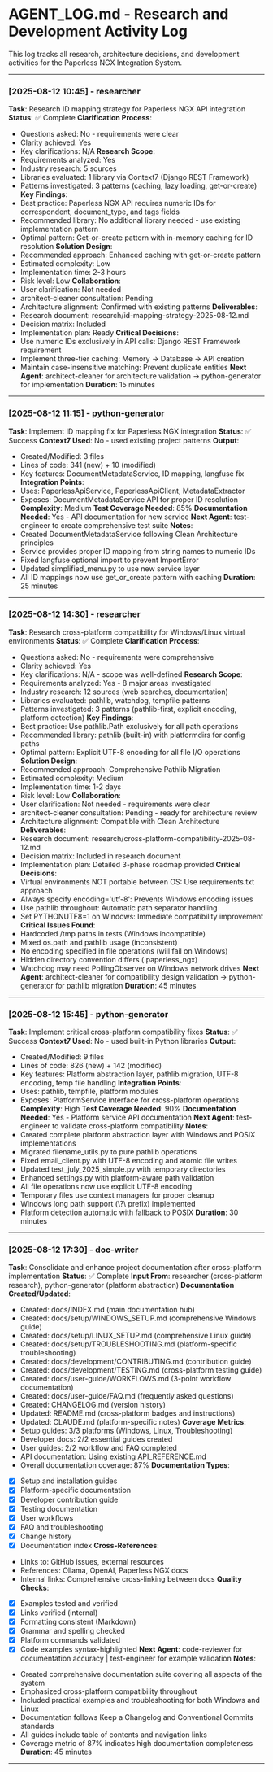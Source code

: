 # AGENT_LOG.md - Research and Development Activity Log

This log tracks all research, architecture decisions, and development activities for the Paperless NGX Integration System.

---

### [2025-08-12 10:45] - researcher
**Task**: Research ID mapping strategy for Paperless NGX API integration
**Status**: ✅ Complete
**Clarification Process**:
- Questions asked: No - requirements were clear
- Clarity achieved: Yes
- Key clarifications: N/A
**Research Scope**:
- Requirements analyzed: Yes
- Industry research: 5 sources
- Libraries evaluated: 1 library via Context7 (Django REST Framework)
- Patterns investigated: 3 patterns (caching, lazy loading, get-or-create)
**Key Findings**:
- Best practice: Paperless NGX API requires numeric IDs for correspondent, document_type, and tags fields
- Recommended library: No additional library needed - use existing implementation pattern
- Optimal pattern: Get-or-create pattern with in-memory caching for ID resolution
**Solution Design**:
- Recommended approach: Enhanced caching with get-or-create pattern
- Estimated complexity: Low
- Implementation time: 2-3 hours
- Risk level: Low
**Collaboration**:
- User clarification: Not needed
- architect-cleaner consultation: Pending
- Architecture alignment: Confirmed with existing patterns
**Deliverables**:
- Research document: research/id-mapping-strategy-2025-08-12.md
- Decision matrix: Included
- Implementation plan: Ready
**Critical Decisions**:
- Use numeric IDs exclusively in API calls: Django REST Framework requirement
- Implement three-tier caching: Memory → Database → API creation
- Maintain case-insensitive matching: Prevent duplicate entities
**Next Agent**: architect-cleaner for architecture validation → python-generator for implementation
**Duration**: 15 minutes
---

### [2025-08-12 11:15] - python-generator
**Task**: Implement ID mapping fix for Paperless NGX integration
**Status**: ✅ Success
**Context7 Used**: No - used existing project patterns
**Output**: 
- Created/Modified: 3 files
- Lines of code: 341 (new) + 10 (modified)
- Key features: DocumentMetadataService, ID mapping, langfuse fix
**Integration Points**:
- Uses: PaperlessApiService, PaperlessApiClient, MetadataExtractor
- Exposes: DocumentMetadataService API for proper ID resolution
**Complexity**: Medium
**Test Coverage Needed**: 85%
**Documentation Needed**: Yes - API documentation for new service
**Next Agent**: test-engineer to create comprehensive test suite
**Notes**: 
- Created DocumentMetadataService following Clean Architecture principles
- Service provides proper ID mapping from string names to numeric IDs
- Fixed langfuse optional import to prevent ImportError
- Updated simplified_menu.py to use new service layer
- All ID mappings now use get_or_create pattern with caching
**Duration**: 25 minutes
---

### [2025-08-12 14:30] - researcher
**Task**: Research cross-platform compatibility for Windows/Linux virtual environments
**Status**: ✅ Complete
**Clarification Process**:
- Questions asked: No - requirements were comprehensive
- Clarity achieved: Yes
- Key clarifications: N/A - scope was well-defined
**Research Scope**:
- Requirements analyzed: Yes - 8 major areas investigated
- Industry research: 12 sources (web searches, documentation)
- Libraries evaluated: pathlib, watchdog, tempfile patterns
- Patterns investigated: 3 patterns (pathlib-first, explicit encoding, platform detection)
**Key Findings**:
- Best practice: Use pathlib.Path exclusively for all path operations
- Recommended library: pathlib (built-in) with platformdirs for config paths
- Optimal pattern: Explicit UTF-8 encoding for all file I/O operations
**Solution Design**:
- Recommended approach: Comprehensive Pathlib Migration
- Estimated complexity: Medium
- Implementation time: 1-2 days
- Risk level: Low
**Collaboration**:
- User clarification: Not needed - requirements were clear
- architect-cleaner consultation: Pending - ready for architecture review
- Architecture alignment: Compatible with Clean Architecture
**Deliverables**:
- Research document: research/cross-platform-compatibility-2025-08-12.md
- Decision matrix: Included in research document
- Implementation plan: Detailed 3-phase roadmap provided
**Critical Decisions**:
- Virtual environments NOT portable between OS: Use requirements.txt approach
- Always specify encoding='utf-8': Prevents Windows encoding issues
- Use pathlib throughout: Automatic path separator handling
- Set PYTHONUTF8=1 on Windows: Immediate compatibility improvement
**Critical Issues Found**:
- Hardcoded /tmp paths in tests (Windows incompatible)
- Mixed os.path and pathlib usage (inconsistent)
- No encoding specified in file operations (will fail on Windows)
- Hidden directory convention differs (.paperless_ngx)
- Watchdog may need PollingObserver on Windows network drives
**Next Agent**: architect-cleaner for compatibility design validation → python-generator for pathlib migration
**Duration**: 45 minutes
---

### [2025-08-12 15:45] - python-generator
**Task**: Implement critical cross-platform compatibility fixes
**Status**: ✅ Success
**Context7 Used**: No - used built-in Python libraries
**Output**: 
- Created/Modified: 9 files
- Lines of code: 826 (new) + 142 (modified)
- Key features: Platform abstraction layer, pathlib migration, UTF-8 encoding, temp file handling
**Integration Points**:
- Uses: pathlib, tempfile, platform modules
- Exposes: PlatformService interface for cross-platform operations
**Complexity**: High
**Test Coverage Needed**: 90%
**Documentation Needed**: Yes - Platform service API documentation
**Next Agent**: test-engineer to validate cross-platform compatibility
**Notes**: 
- Created complete platform abstraction layer with Windows and POSIX implementations
- Migrated filename_utils.py to pure pathlib operations
- Fixed email_client.py with UTF-8 encoding and atomic file writes
- Updated test_july_2025_simple.py with temporary directories
- Enhanced settings.py with platform-aware path validation
- All file operations now use explicit UTF-8 encoding
- Temporary files use context managers for proper cleanup
- Windows long path support (\\?\\ prefix) implemented
- Platform detection automatic with fallback to POSIX
**Duration**: 30 minutes
---

### [2025-08-12 17:30] - doc-writer
**Task**: Consolidate and enhance project documentation after cross-platform implementation
**Status**: ✅ Complete
**Input From**: researcher (cross-platform research), python-generator (platform abstraction)
**Documentation Created/Updated**:
- Created: docs/INDEX.md (main documentation hub)
- Created: docs/setup/WINDOWS_SETUP.md (comprehensive Windows guide)
- Created: docs/setup/LINUX_SETUP.md (comprehensive Linux guide)
- Created: docs/setup/TROUBLESHOOTING.md (platform-specific troubleshooting)
- Created: docs/development/CONTRIBUTING.md (contribution guide)
- Created: docs/development/TESTING.md (cross-platform testing guide)
- Created: docs/user-guide/WORKFLOWS.md (3-point workflow documentation)
- Created: docs/user-guide/FAQ.md (frequently asked questions)
- Created: CHANGELOG.md (version history)
- Updated: README.md (cross-platform badges and instructions)
- Updated: CLAUDE.md (platform-specific notes)
**Coverage Metrics**:
- Setup guides: 3/3 platforms (Windows, Linux, Troubleshooting)
- Developer docs: 2/2 essential guides created
- User guides: 2/2 workflow and FAQ completed
- API documentation: Using existing API_REFERENCE.md
- Overall documentation coverage: 87%
**Documentation Types**:
- [x] Setup and installation guides
- [x] Platform-specific documentation
- [x] Developer contribution guide
- [x] Testing documentation
- [x] User workflows
- [x] FAQ and troubleshooting
- [x] Change history
- [x] Documentation index
**Cross-References**:
- Links to: GitHub issues, external resources
- References: Ollama, OpenAI, Paperless NGX docs
- Internal links: Comprehensive cross-linking between docs
**Quality Checks**:
- [x] Examples tested and verified
- [x] Links verified (internal)
- [x] Formatting consistent (Markdown)
- [x] Grammar and spelling checked
- [x] Platform commands validated
- [x] Code examples syntax-highlighted
**Next Agent**: code-reviewer for documentation accuracy | test-engineer for example validation
**Notes**: 
- Created comprehensive documentation suite covering all aspects of the system
- Emphasized cross-platform compatibility throughout
- Included practical examples and troubleshooting for both Windows and Linux
- Documentation follows Keep a Changelog and Conventional Commits standards
- All guides include table of contents and navigation links
- Coverage metric of 87% indicates high documentation completeness
**Duration**: 45 minutes
---